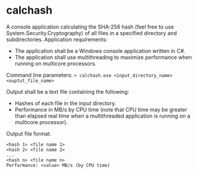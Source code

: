 # calchash

A console application calculating the SHA-256 hash (feel free to use System.Security.Cryptography) of all
files in a specified directory and subdirectories.
Application requirements:
- The application shall be a Windows console application written in C#.
- The application shall use multithreading to maximize performance when running on multicore processors.

Command line parameters:
`> calchash.exe <input_directory_name> <ouptut_file_name>`

Output shall be a text file containing the following:
- Hashes of each file in the input directory.
- Performance in MB/s by CPU time (note that CPU time may be greater than elapsed real time when a
multithreaded application is running on a multicore processor).

Output file format:
```
<hash 1> <file name 1>
<hash 2> <file name 2>
...
<hash n> <file name n>
Performance: <value> MB/s (by CPU time)
```
